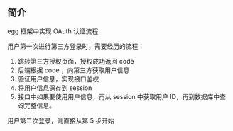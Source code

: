## 简介

egg 框架中实现 OAuth 认证流程

用户第一次进行第三方登录时，需要经历的流程：

1. 跳转第三方授权页面，授权成功返回 code
2. 后端根据 code ，向第三方获取用户信息
3. 验证用户信息，实现接口鉴权
4. 将用户信息保存到 session
5. 接口中如果要使用用户信息，再从 session 中获取用户 ID，再到数据库中查询完整信息。

用户第二次登录，则直接从第 5 步开始
